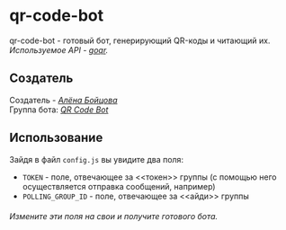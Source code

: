 # qr-code-bot
qr-code-bot - готовый бот, генерирующий QR-коды и читающий их. <br>
*Используемое API - [goqr](http://goqr.me/api/).*

## Создатель
Создатель - *[Алёна Бойцова](https://vk.com/id452629198)* <br>
Группа бота: *[QR Code Bot](https://vk.com/qr_code_bot)*

## Использование
Зайдя в файл `config.js` вы увидите два поля:
 * `TOKEN` - поле, отвечающее за <<токен>> группы (с помощью него осуществляется отправка сообщений, например)
 * `POLLING_GROUP_ID` - поле, отвечающее за <<айди>> группы
 
###### Измените эти поля на свои и получите готового бота.
